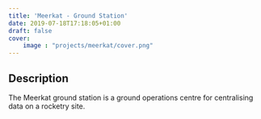 ```yaml
---
title: 'Meerkat - Ground Station'
date: 2019-07-18T17:18:05+01:00
draft: false
cover:
    image : "projects/meerkat/cover.png"
---
```


## Description

The Meerkat ground station is a ground operations centre for centralising data on a rocketry site.
